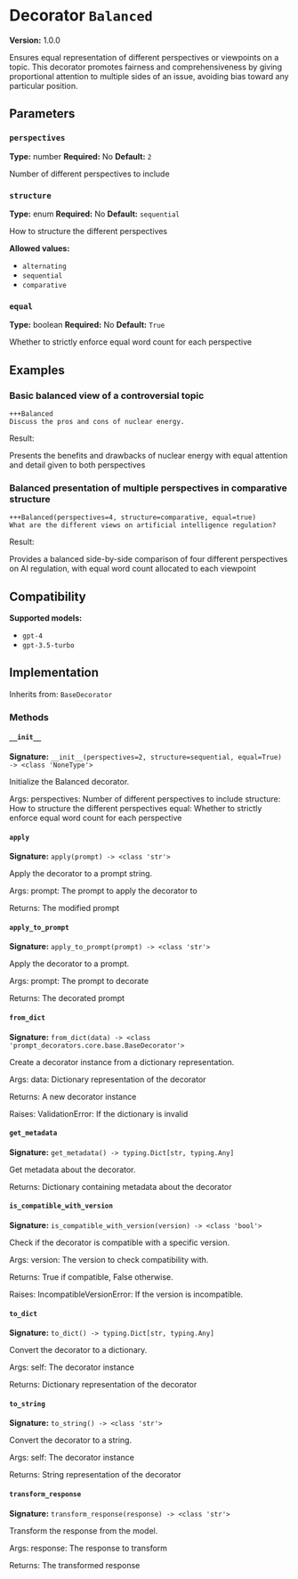 # Decorator `Balanced`

**Version:** 1.0.0

Ensures equal representation of different perspectives or viewpoints on a topic. This decorator promotes fairness and comprehensiveness by giving proportional attention to multiple sides of an issue, avoiding bias toward any particular position.

## Parameters

### `perspectives`

**Type:** number
**Required:** No
**Default:** `2`

Number of different perspectives to include

### `structure`

**Type:** enum
**Required:** No
**Default:** `sequential`

How to structure the different perspectives

**Allowed values:**

- `alternating`
- `sequential`
- `comparative`

### `equal`

**Type:** boolean
**Required:** No
**Default:** `True`

Whether to strictly enforce equal word count for each perspective

## Examples

### Basic balanced view of a controversial topic

```
+++Balanced
Discuss the pros and cons of nuclear energy.
```

Result:

Presents the benefits and drawbacks of nuclear energy with equal attention and detail given to both perspectives

### Balanced presentation of multiple perspectives in comparative structure

```
+++Balanced(perspectives=4, structure=comparative, equal=true)
What are the different views on artificial intelligence regulation?
```

Result:

Provides a balanced side-by-side comparison of four different perspectives on AI regulation, with equal word count allocated to each viewpoint

## Compatibility

**Supported models:**

- `gpt-4`
- `gpt-3.5-turbo`

## Implementation

Inherits from: `BaseDecorator`

### Methods

#### `__init__`

**Signature:** `__init__(perspectives=2, structure=sequential, equal=True) -> <class 'NoneType'>`

Initialize the Balanced decorator.

Args:
    perspectives: Number of different perspectives to include
    structure: How to structure the different perspectives
    equal: Whether to strictly enforce equal word count for each perspective

#### `apply`

**Signature:** `apply(prompt) -> <class 'str'>`

Apply the decorator to a prompt string.

Args:
    prompt: The prompt to apply the decorator to


Returns:
    The modified prompt

#### `apply_to_prompt`

**Signature:** `apply_to_prompt(prompt) -> <class 'str'>`

Apply the decorator to a prompt.

Args:
    prompt: The prompt to decorate

Returns:
    The decorated prompt

#### `from_dict`

**Signature:** `from_dict(data) -> <class 'prompt_decorators.core.base.BaseDecorator'>`

Create a decorator instance from a dictionary representation.

Args:
    data: Dictionary representation of the decorator

Returns:
    A new decorator instance

Raises:
    ValidationError: If the dictionary is invalid

#### `get_metadata`

**Signature:** `get_metadata() -> typing.Dict[str, typing.Any]`

Get metadata about the decorator.

Returns:
    Dictionary containing metadata about the decorator

#### `is_compatible_with_version`

**Signature:** `is_compatible_with_version(version) -> <class 'bool'>`

Check if the decorator is compatible with a specific version.

Args:
    version: The version to check compatibility with.


Returns:
    True if compatible, False otherwise.


Raises:
    IncompatibleVersionError: If the version is incompatible.

#### `to_dict`

**Signature:** `to_dict() -> typing.Dict[str, typing.Any]`

Convert the decorator to a dictionary.

Args:
    self: The decorator instance

Returns:
    Dictionary representation of the decorator

#### `to_string`

**Signature:** `to_string() -> <class 'str'>`

Convert the decorator to a string.

Args:
    self: The decorator instance

Returns:
    String representation of the decorator

#### `transform_response`

**Signature:** `transform_response(response) -> <class 'str'>`

Transform the response from the model.

Args:
    response: The response to transform

Returns:
    The transformed response
